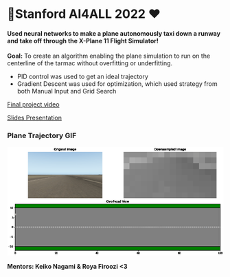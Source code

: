 # 🌲Stanford AI4ALL 2022 ❤️
#### Used neural networks to make a plane autonomously taxi down a runway and take off through the X-Plane 11 Flight Simulator! 

**Goal:** To create an algorithm enabling the plane simulation to run on the centerline of the tarmac without overfitting or underfitting.
* PID control was used to get an ideal trajectory
* Gradient Descent was used for optimization, which used strategy from both Manual Input and Grid Search

[Final project video](https://drive.google.com/file/d/17zHwspgr7HUGuOpp4-EuwP8Fc5IUpUlE/view?usp=sharing)

[Slides Presentation](https://docs.google.com/presentation/d/1zlToXBwHTpcXy77p1CUoKDTNeZQdINMt/edit?usp=sharing&ouid=104013007382217939820&rtpof=true&sd=true)


### Plane Trajectory GIF
![Plane Trajectory GIF](my_trajectry.gif)

**Mentors: Keiko Nagami & Roya Firoozi <3**
